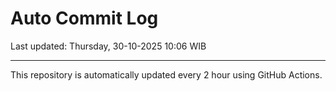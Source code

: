 # Auto Commit Log

Last updated: Thursday, 30-10-2025 10:06 WIB

---

This repository is automatically updated every 2 hour using GitHub Actions.
